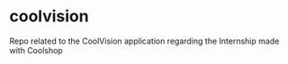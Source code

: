 # coolvision
Repo related to the CoolVision application regarding the Internship made with Coolshop
